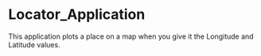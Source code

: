 # Locator_Application
This application plots a place on a map when you give it the Longitude and Latitude values. 
